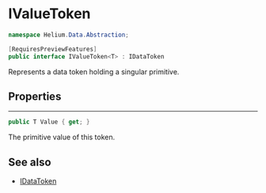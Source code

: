# IValueToken

~~~cs
namespace Helium.Data.Abstraction;

[RequiresPreviewFeatures]
public interface IValueToken<T> : IDataToken
~~~

Represents a data token holding a singular primitive.

## Properties

---

~~~cs
public T Value { get; }
~~~

The primitive value of this token.

## See also

- [IDataToken](./idatatoken.md)